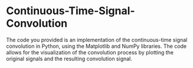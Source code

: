 # Continuous-Time-Signal-Convolution
The code you provided is an implementation of the continuous-time signal convolution in Python, using the Matplotlib and NumPy libraries. The code allows for the visualization of the convolution process by plotting the original signals and the resulting convolution signal.
